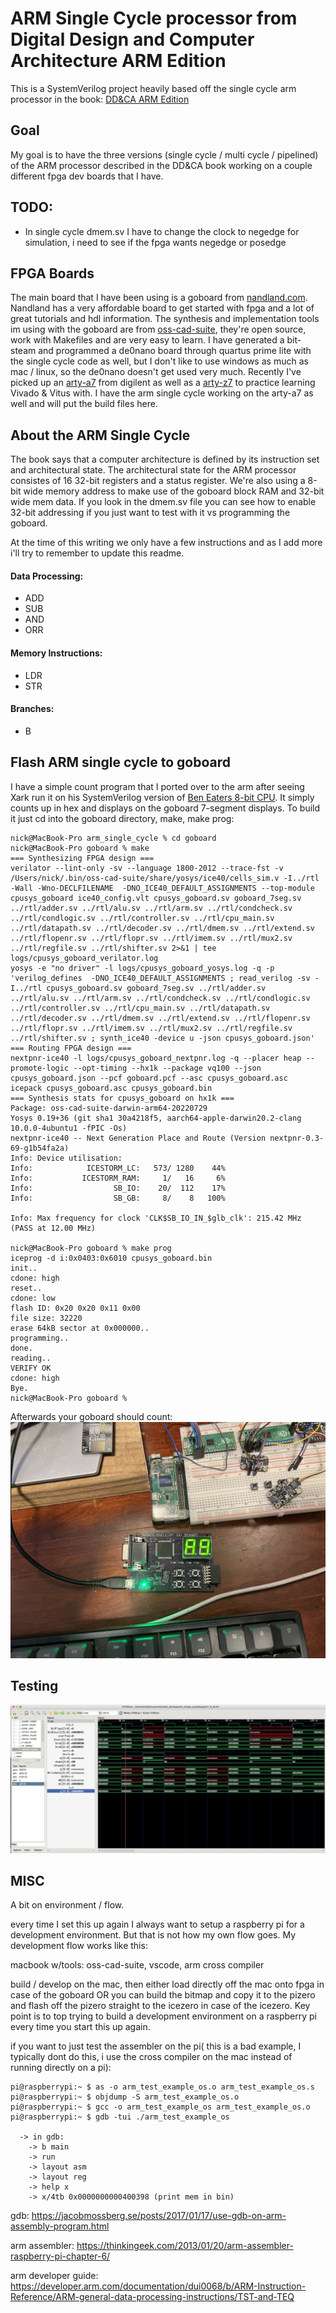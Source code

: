 # ARM Single Cycle processor from Digital Design and Computer Architecture ARM Edition

This is a SystemVerilog project heavily based off the single cycle arm processor in the book: [DD&CA ARM Edition](https://www.amazon.com/Digital-Design-Computer-Architecture-ARM/dp/0128000562/)

## Goal
My goal is to have the three versions (single cycle / multi cycle / pipelined) of the ARM processor described in the DD&CA book working on a couple different fpga dev boards that I have.  

## TODO:
* In single cycle dmem.sv I have to change the clock to negedge for simulation, i need to see if the fpga wants negedge or posedge

## FPGA Boards
The main board that I have been using is a goboard from [nandland.com](https://nandland.com/the-goboard/).  Nandland has a very affordable board to get started with fpga and a lot of great tutorials and hdl information.  The synthesis and implementation tools im using with the goboard are from [oss-cad-suite](https://github.com/YosysHQ/oss-cad-suite-build), they're open source, work with Makefiles and are very easy to learn.  I have generated a bit-steam and programmed a de0nano board through quartus prime lite with the single cycle code as well, but I don't like to use windows as much as mac / linux, so the de0nano doesn't get used very much.  Recently I've picked up an [arty-a7](https://digilent.com/shop/arty-a7-artix-7-fpga-development-board/) from digilent as well as a [arty-z7](https://digilent.com/shop/arty-z7-zynq-7000-soc-development-board/) to practice learning Vivado & Vitus with.  I have the arm single cycle working on the arty-a7 as well and will put the build files here.

## About the ARM Single Cycle
The book says that a computer architecture is defined by its instruction set and architectural state.   The architectural state for the ARM processor consistes of 16 32-bit registers and a status register.  We're also using a 8-bit wide memory address to make use of the goboard block RAM and 32-bit wide mem data.  If you look in the dmem.sv file you can see how to enable 32-bit addressing if you just want to test with it vs programming the goboard.

At the time of this writing we only have a few instructions and as I add more i'll try to remember to update this readme.
#### Data Processing:
* ADD
* SUB
* AND
* ORR
#### Memory Instructions:
* LDR
* STR
#### Branches:
* B

## Flash ARM single cycle to goboard
I have a simple count program that I ported over to the arm after seeing Xark run it on his SystemVerilog version of [Ben Eaters 8-bit CPU](https://github.com/XarkLabs/BenEaterSV).  It simply counts up in hex and displays on the goboard 7-segment displays.  To build it just cd into the goboard directory, make, make prog:
```
nick@MacBook-Pro arm_single_cycle % cd goboard 
nick@MacBook-Pro goboard % make
=== Synthesizing FPGA design ===
verilator --lint-only -sv --language 1800-2012 --trace-fst -v /Users/nick/.bin/oss-cad-suite/share/yosys/ice40/cells_sim.v -I../rtl -Wall -Wno-DECLFILENAME  -DNO_ICE40_DEFAULT_ASSIGNMENTS --top-module cpusys_goboard ice40_config.vlt cpusys_goboard.sv goboard_7seg.sv ../rtl/adder.sv ../rtl/alu.sv ../rtl/arm.sv ../rtl/condcheck.sv ../rtl/condlogic.sv ../rtl/controller.sv ../rtl/cpu_main.sv ../rtl/datapath.sv ../rtl/decoder.sv ../rtl/dmem.sv ../rtl/extend.sv ../rtl/flopenr.sv ../rtl/flopr.sv ../rtl/imem.sv ../rtl/mux2.sv ../rtl/regfile.sv ../rtl/shifter.sv 2>&1 | tee logs/cpusys_goboard_verilator.log
yosys -e "no driver" -l logs/cpusys_goboard_yosys.log -q -p 'verilog_defines  -DNO_ICE40_DEFAULT_ASSIGNMENTS ; read_verilog -sv -I../rtl cpusys_goboard.sv goboard_7seg.sv ../rtl/adder.sv ../rtl/alu.sv ../rtl/arm.sv ../rtl/condcheck.sv ../rtl/condlogic.sv ../rtl/controller.sv ../rtl/cpu_main.sv ../rtl/datapath.sv ../rtl/decoder.sv ../rtl/dmem.sv ../rtl/extend.sv ../rtl/flopenr.sv ../rtl/flopr.sv ../rtl/imem.sv ../rtl/mux2.sv ../rtl/regfile.sv ../rtl/shifter.sv ; synth_ice40 -device u -json cpusys_goboard.json'
=== Routing FPGA design ===
nextpnr-ice40 -l logs/cpusys_goboard_nextpnr.log -q --placer heap --promote-logic --opt-timing --hx1k --package vq100 --json cpusys_goboard.json --pcf goboard.pcf --asc cpusys_goboard.asc
icepack cpusys_goboard.asc cpusys_goboard.bin
=== Synthesis stats for cpusys_goboard on hx1k ===
Package: oss-cad-suite-darwin-arm64-20220729
Yosys 0.19+36 (git sha1 30a4218f5, aarch64-apple-darwin20.2-clang 10.0.0-4ubuntu1 -fPIC -Os)
nextpnr-ice40 -- Next Generation Place and Route (Version nextpnr-0.3-69-g1b54fa2a)
Info: Device utilisation:
Info:            ICESTORM_LC:   573/ 1280    44%
Info:           ICESTORM_RAM:     1/   16     6%
Info:                  SB_IO:    20/  112    17%
Info:                  SB_GB:     8/    8   100%

Info: Max frequency for clock 'CLK$SB_IO_IN_$glb_clk': 215.42 MHz (PASS at 12.00 MHz)

nick@MacBook-Pro goboard % make prog
iceprog -d i:0x0403:0x6010 cpusys_goboard.bin
init..
cdone: high
reset..
cdone: low
flash ID: 0x20 0x20 0x11 0x00
file size: 32220
erase 64kB sector at 0x000000..
programming..
done.                 
reading..
VERIFY OK             
cdone: high
Bye.
nick@MacBook-Pro goboard % 
```

Afterwards your goboard should count: ![goboard counting](./img/goboard.jpg)

## Testing
![gtkwave](./img/gtkwave.jpg)


## MISC

A bit on environment / flow.

  every time I set this up again I always want to setup a raspberry pi for a development environment.  But that is not how my own flow goes.  My development flow works like this:

  macbook w/tools: oss-cad-suite, vscode, arm cross compiler

  build / develop on the mac, then either load directly off the mac onto fpga in case of the goboard OR you can build the bitmap and copy it to the pizero and flash off the pizero straight to the icezero in case of the icezero.  Key point is to top trying to build a development environment on a raspberry pi every time you start this up again.

if you want to just test the assembler on the pi( this is a bad example, I typically dont do this, i use the cross compiler on the mac instead of running directly on a pi):
```
pi@raspberrypi:~ $ as -o arm_test_example_os.o arm_test_example_os.s
pi@raspberrypi:~ $ objdump -S arm_test_example_os.o
pi@raspberrypi:~ $ gcc -o arm_test_example_os arm_test_example_os.o
pi@raspberrypi:~ $ gdb -tui ./arm_test_example_os

  -> in gdb:
    -> b main
    -> run
    -> layout asm
    -> layout reg
    -> help x
    -> x/4tb 0x0000000000400398 (print mem in bin)
```

gdb:
https://jacobmossberg.se/posts/2017/01/17/use-gdb-on-arm-assembly-program.html

arm assembler:
https://thinkingeek.com/2013/01/20/arm-assembler-raspberry-pi-chapter-6/

arm developer guide:
https://developer.arm.com/documentation/dui0068/b/ARM-Instruction-Reference/ARM-general-data-processing-instructions/TST-and-TEQ
